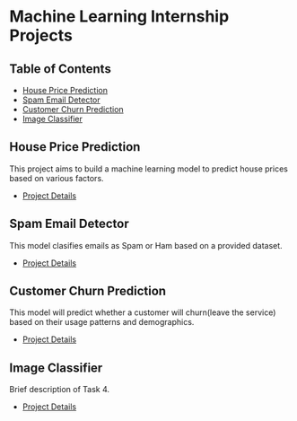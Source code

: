 # Machine Learning Internship Projects

## Table of Contents
- [House Price Prediction](#house-price-prediction)
- [Spam Email Detector](#spam-email-detector)
- [Customer Churn Prediction](#customer-churn-prediction)
- [Image Classifier](#Image-Classifier)

## House Price Prediction
This project aims to build a machine learning model to predict house prices based on various factors.
- [Project Details](house-price-prediction/README.md)

## Spam Email Detector
This model clasifies emails as Spam or Ham based on a provided dataset.
- [Project Details](spam-email-detector/README.md)

## Customer Churn Prediction
This model will predict whether a customer will churn(leave the service) based on their usage patterns and demographics.
- [Project Details](Customer-churn-prediction/README.md)

## Image Classifier
Brief description of Task 4.
- [Project Details](Image-Classifier/README.md)
